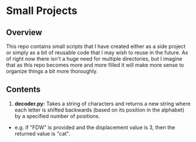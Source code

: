 # Small Projects

## Overview
This repo contains small scripts that I have created either as a side project or simply as a bit of reusable code that I may wish to reuse in the future. As of right now there isn't a huge need for multiple directories, but I imagine that as this repo becomes more and more filled it will make more sense to organize things a bit more thoroughly.

## Contents

1. __decoder.py:__ Takes a string of characters and returns a new string where each letter is shifted backwards (based on its position in the alphabet) by a specified number of positions.

- e.g. if "FDW" is provided and the displacement value is 3, then the returned value is "cat".